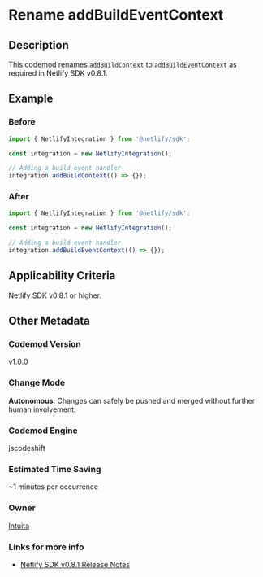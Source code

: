 # Rename addBuildEventContext

## Description

This codemod renames `addBuildContext` to `addBuildEventContext` as required in Netlify SDK v0.8.1.

## Example

### Before

```jsx
import { NetlifyIntegration } from '@netlify/sdk';

const integration = new NetlifyIntegration();

// Adding a build event handler
integration.addBuildContext(() => {});
```

### After

```jsx
import { NetlifyIntegration } from '@netlify/sdk';

const integration = new NetlifyIntegration();

// Adding a build event handler
integration.addBuildEventContext(() => {});
```

## Applicability Criteria

Netlify SDK v0.8.1 or higher.

## Other Metadata

### Codemod Version

v1.0.0

### Change Mode

**Autonomous**: Changes can safely be pushed and merged without further human involvement.

### **Codemod Engine**

jscodeshift

### Estimated Time Saving

~1 minutes per occurrence

### Owner

[Intuita](https://github.com/intuita-inc)

### Links for more info

-   [Netlify SDK v0.8.1 Release Notes](https://sdk.netlify.com/release-notes/#081)
